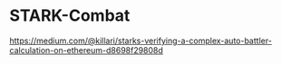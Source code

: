 # STARK-Combat

https://medium.com/@killari/starks-verifying-a-complex-auto-battler-calculation-on-ethereum-d8698f29808d
